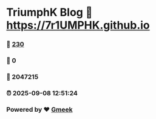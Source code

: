 # TriumphK Blog :link: https://7r1UMPHK.github.io 
### :page_facing_up: [230](https://7r1UMPHK.github.io/tag.html) 
### :speech_balloon: 0 
### :hibiscus: 2047215 
### :alarm_clock: 2025-09-08 12:51:24 
### Powered by :heart: [Gmeek](https://github.com/Meekdai/Gmeek)
